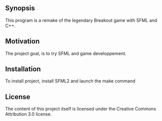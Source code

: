 ## Synopsis

This program is a remake of the legendary Breakout game with SFML and C++.

## Motivation

The project goal, is to try SFML and game developpement.

## Installation

To install project, install SFML2 and launch the make command

## License

The content of this project itself is licensed under the Creative Commons Attribution 3.0 license.